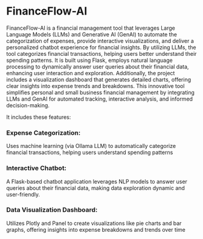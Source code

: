 # FinanceFlow-AI

FinanceFlow-AI is a financial management tool that leverages Large Language Models (LLMs) and Generative AI (GenAI) to automate the categorization of expenses, provide interactive visualizations, and deliver a personalized chatbot experience for financial insights. By utilizing LLMs, the tool categorizes financial transactions, helping users better understand their spending patterns.
It is built using Flask, employs natural language processing to dynamically answer user queries about their financial data, enhancing user interaction and exploration. Additionally, the project includes a visualization dashboard that generates detailed charts, offering clear insights into expense trends and breakdowns. This innovative tool simplifies personal and small business financial management by integrating LLMs and GenAI for automated tracking, interactive analysis, and informed decision-making.

It includes these features:

### Expense Categorization:
Uses machine learning (via Ollama LLM) to automatically categorize financial transactions, helping users understand spending patterns
### Interactive Chatbot:
A Flask-based chatbot application leverages NLP models to answer user queries about their financial data, making data exploration dynamic and user-friendly.
### Data Visualization Dashboard: 
Utilizes Plotly and Panel to create visualizations like pie charts and bar graphs, offering insights into expense breakdowns and trends over time
